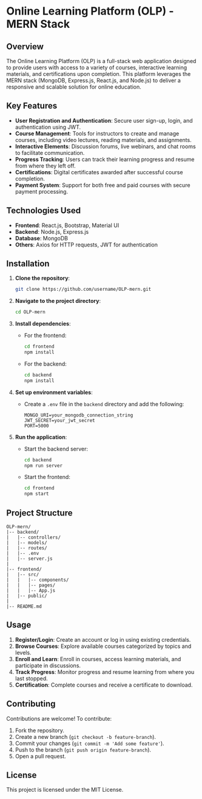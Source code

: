 # Online Learning Platform (OLP) - MERN Stack

## Overview
The Online Learning Platform (OLP) is a full-stack web application designed to provide users with access to a variety of courses, interactive learning materials, and certifications upon completion. This platform leverages the MERN stack (MongoDB, Express.js, React.js, and Node.js) to deliver a responsive and scalable solution for online education.

## Key Features
- **User Registration and Authentication**: Secure user sign-up, login, and authentication using JWT.
- **Course Management**: Tools for instructors to create and manage courses, including video lectures, reading materials, and assignments.
- **Interactive Elements**: Discussion forums, live webinars, and chat rooms to facilitate communication.
- **Progress Tracking**: Users can track their learning progress and resume from where they left off.
- **Certifications**: Digital certificates awarded after successful course completion.
- **Payment System**: Support for both free and paid courses with secure payment processing.

## Technologies Used
- **Frontend**: React.js, Bootstrap, Material UI
- **Backend**: Node.js, Express.js
- **Database**: MongoDB
- **Others**: Axios for HTTP requests, JWT for authentication

## Installation
1. **Clone the repository**:
   ```bash
   git clone https://github.com/username/OLP-mern.git
   ```

2. **Navigate to the project directory**:
   ```bash
   cd OLP-mern
   ```

3. **Install dependencies**:
   - For the frontend:
     ```bash
     cd frontend
     npm install
     ```
   - For the backend:
     ```bash
     cd backend
     npm install
     ```

4. **Set up environment variables**:
   - Create a `.env` file in the `backend` directory and add the following:
     ```env
     MONGO_URI=your_mongodb_connection_string
     JWT_SECRET=your_jwt_secret
     PORT=5000
     ```

5. **Run the application**:
   - Start the backend server:
     ```bash
     cd backend
     npm run server
     ```
   - Start the frontend:
     ```bash
     cd frontend
     npm start
     ```

## Project Structure
```plaintext
OLP-mern/
|-- backend/
|   |-- controllers/
|   |-- models/
|   |-- routes/
|   |-- .env
|   |-- server.js
|
|-- frontend/
|   |-- src/
|   |   |-- components/
|   |   |-- pages/
|   |   |-- App.js
|   |-- public/
|
|-- README.md
```

## Usage
1. **Register/Login**: Create an account or log in using existing credentials.
2. **Browse Courses**: Explore available courses categorized by topics and levels.
3. **Enroll and Learn**: Enroll in courses, access learning materials, and participate in discussions.
4. **Track Progress**: Monitor progress and resume learning from where you last stopped.
5. **Certification**: Complete courses and receive a certificate to download.

## Contributing
Contributions are welcome! To contribute:
1. Fork the repository.
2. Create a new branch (`git checkout -b feature-branch`).
3. Commit your changes (`git commit -m 'Add some feature'`).
4. Push to the branch (`git push origin feature-branch`).
5. Open a pull request.

## License
This project is licensed under the MIT License. 
